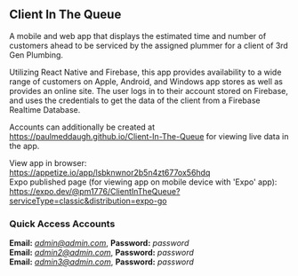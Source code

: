 ## Client In The Queue
A mobile and web app that displays the estimated time and number of customers ahead to be serviced by the assigned plummer for a client of 3rd Gen Plumbing.</br>

Utilizing React Native and Firebase, this app provides availability to a wide range of customers on Apple, Android, and Windows app stores as well as provides an online site. The user logs in to their account stored on Firebase, and uses the credentials to get the data of the client from a Firebase Realtime Database.

Accounts can additionally be created at https://paulmeddaugh.github.io/Client-In-The-Queue for viewing
live data in the app.

View app in browser: https://appetize.io/app/lsbknwnor2b5n4zt677ox56hdq</br>
Expo published page (for viewing app on mobile device with 'Expo' app): https://expo.dev/@pm1776/ClientInTheQueue?serviceType=classic&distribution=expo-go</br>

### Quick Access Accounts
<b>Email:</b> <i>admin@admin.com</i>, <b>Password:</b> <i>password</i></br>
<b>Email:</b> <i>admin2@admin.com</i>, <b>Password:</b> <i>password</i></br>
<b>Email:</b> <i>admin3@admin.com</i>, <b>Password:</b> <i>password</i></br>